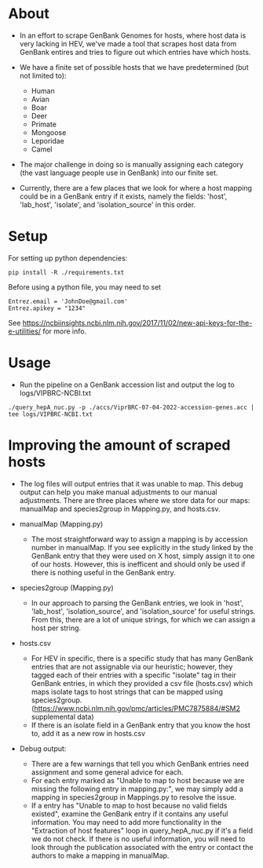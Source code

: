 # About
* In an effort to scrape GenBank Genomes for hosts, where host data is very lacking in HEV, we've made a tool that scrapes host data from GenBank entires and tries to figure out which entries have which hosts. 
* We have a finite set of possible hosts that we have predetermined (but not limited to): 
    * Human 
    * Avian
    * Boar 
    * Deer
    * Primate
    * Mongoose
    * Leporidae
    * Camel

* The major challenge in doing so is manually assigning each category (the vast language people use in GenBank) into our finite set.

* Currently, there are a few places that we look for where a host mapping could be in a GenBank entry if it exists, namely the fields: 'host', 'lab_host', 'isolate', and 'isolation_source' in this order. 


# Setup
For setting up python dependencies:
``` 
pip install -R ./requirements.txt 
```
Before using a python file, you may need to set     
```
Entrez.email = 'JohnDoe@gmail.com'
Entrez.apikey = "1234"
```
See https://ncbiinsights.ncbi.nlm.nih.gov/2017/11/02/new-api-keys-for-the-e-utilities/ for more info.


# Usage
* Run the pipeline on a GenBank accession list and output the log to logs/VIPBRC-NCBI.txt
```
./query_hepA_nuc.py -p ./accs/ViprBRC-07-04-2022-accession-genes.acc | tee logs/VIPBRC-NCBI.txt
```


# Improving the amount of scraped hosts
* The log files will output entries that it was unable to map. This debug output can help you make manual adjustments to our manual adjustments. There are three places where we store data for our maps: manualMap and species2group in Mapping.py, and hosts.csv.

* manualMap (Mapping.py)
    * The most straightforward way to assign a mapping is by accession number in manualMap. If you see explicitly in the study linked by the GenBank entry that they were used on X host, simply assign it to one of our hosts. However, this is inefficent and should only be used if there is nothing useful in the GenBank entry.

* species2group (Mapping.py)
    * In our approach to parsing the GenBank entries, we look in 'host', 'lab_host', 'isolation_source', and 'isolation_source' for useful strings. From this, there are a lot of unique strings, for which we can assign a host per string.

* hosts.csv
    * For HEV in specific, there is a specific study that has many GenBank entries that are not assignable via our heuristic; however, they tagged each of their entries with a specific "isolate" tag in their GenBank entries, in which they provided a csv file (hosts.csv) which maps isolate tags to host strings that can be mapped using species2group. (https://www.ncbi.nlm.nih.gov/pmc/articles/PMC7875884/#SM2 supplemental data)
    * If there is an isolate field in a GenBank entry that you know the host to, add it as a new row in hosts.csv

* Debug output:
    * There are a few warnings that tell you which GenBank entries need assignment and some general advice for each.
	* For each entry marked as "Unable to map to host because we are missing the following entry in mapping.py:", we may simply add a mapping in species2group in Mappings.py to resolve the issue.
	* If a entry has "Unable to map to host because no valid fields existed", examine the GenBank entry if it contains any useful information. You may need to add more functionality in the "Extraction of host features" loop in query_hepA_nuc.py if it's a field we do not check. If there is no useful information, you will need to look through the publication associated with the entry or contact the authors to make a mapping in manualMap.




















